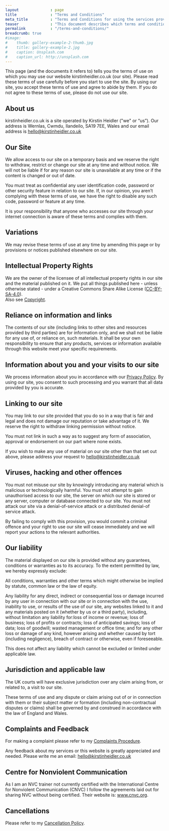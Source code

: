 ```yaml
---
layout              : page
title               : "Terms and Conditions"
meta_title          : "Terms and Conditions for using the services provided"
teaser              : "This document describes which terms and conditions apply for using the services offered by Kirstin Heidler."
permalink           : "/terms-and-conditions/"
breadcrumb: true
#image:
#    thumb: gallery-example-2-thumb.jpg
#    title: gallery-example-2.jpg
#    caption: Unsplash.com
#    caption_url: http://unsplash.com
---
```


 This page (and the documents it refers to) tells you the terms of use on which you may use our website kirstinheidler.co.uk (our site). Please read these terms of use carefully before you start to use the site. By using our site, you accept these terms of use and agree to abide by them. If you do not agree to these terms of use, please do not use our site.

## About us

kirstinheidler.co.uk is a site operated by Kirstin Heidler ("we" or “us”). Our address is Wernlas, Cwmdu, llandeilo, SA19 7EE, Wales and our email address is hello@kirstinheidler.co.uk

## Our Site

We allow access to our site on a temporary basis and we reserve the right to withdraw, restrict or change our site at any time and without notice. We will not be liable if for any reason our site is unavailable at any time or if the content is changed or out of date.

You must treat as confidential any user identification code, password or other security feature in relation to our site. If, in our opinion, you aren’t complying with these terms of use, we have the right to disable any such code, password or feature at any time.

It is your responsibility that anyone who accesses our site through your internet connection is aware of these terms and complies with them.

## Variations

We may revise these terms of use at any time by amending this page or by provisions or notices published elsewhere on our site.

## Intellectual Property Rights

We are the owner of the licensee of all intellectual property rights in our site and the material published on it. We put all things published here - unless otherwise stated - under a Creative Commons Share Alike License ([CC-BY-SA-4.0](https://creativecommons.org/licenses/by-sa/4.0/)).  
Also see [Copyright](/license/).


## Reliance on information and links

The contents of our site (including links to other sites and resources provided by third parties) are for information only, and we shall not be liable for any use of, or reliance on, such materials. It shall be your own responsibility to ensure that any products, services or information available through this website meet your specific requirements.

## Information about you and your visits to our site
We process information about you in accordance with our [Privacy Policy](/privacy-policy/). By using our site, you consent to such processing and you warrant that all data provided by you is accurate.

## Linking to our site

You may link to our site provided that you do so in a way that is fair and legal and does not damage our reputation or take advantage of it. We reserve the right to withdraw linking permission without notice.

You must not link in such a way as to suggest any form of association, approval or endorsement on our part where none exists.

If you wish to make any use of material on our site other than that set out above, please address your request to hello@kirstinheidler.co.uk

## Viruses, hacking and other offences

You must not misuse our site by knowingly introducing any material which is malicious or technologically harmful. You must not attempt to gain unauthorised access to our site, the server on which our site is stored or any server, computer or database connected to our site. You must not attack our site via a denial-of-service attack or a distributed denial-of service attack.

By failing to comply with this provision, you would commit a criminal offence and your right to use our site will cease immediately and we will report your actions to the relevant authorities.

## Our liability

The material displayed on our site is provided without any guarantees, conditions or warranties as to its accuracy. To the extent permitted by law, we hereby expressly exclude:

All conditions, warranties and other terms which might otherwise be implied by statute, common law or the law of equity.

Any liability for any direct, indirect or consequential loss or damage incurred by any user in connection with our site or in connection with the use, inability to use, or results of the use of our site, any websites linked to it and any materials posted on it (whether by us or a third party), including, without limitation any liability for:loss of income or revenue; loss of business; loss of profits or contracts; loss of anticipated savings; loss of data; loss of goodwill; wasted management or office time; and for any other loss or damage of any kind, however arising and whether caused by tort (including negligence), breach of contract or otherwise, even if foreseeable.

This does not affect any liability which cannot be excluded or limited under applicable law.

## Jurisdiction and applicable law 

The UK courts will have exclusive jurisdiction over any claim arising from, or related to, a visit to our site.

These terms of use and any dispute or claim arising out of or in connection with them or their subject matter or formation (including non-contractual disputes or claims) shall be governed by and construed in accordance with the law of England and Wales.

## Complaints and Feedback
For making a complaint please refer to my [Complaints Procedure](/complaints-procedure/).

Any feedback about my services or this website is greatly appreciated and needed. Please write me an email: hello@kirstinheidler.co.uk

## Centre for Nonviolent Communication 

As I am an NVC trainer not currently certified with the International Centre for Nonviolent Communication (CNVC) I follow the agreements laid out for sharing NVC without being certified. Their website is: www.cnvc.org. 

## Cancellations
Please refer to my [Cancellation Policy](/cancellations/).
